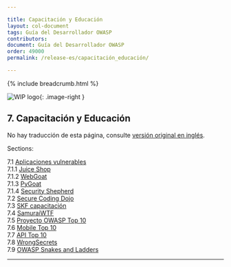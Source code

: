 ```yaml
---

title: Capacitación y Educación
layout: col-document
tags: Guía del Desarrollador OWASP
contributors:
document: Guía del Desarrollador OWASP
order: 49000
permalink: /release-es/capacitación_educación/

---
```


{% include breadcrumb.html %}

<style type="text/css">
.image-right {
  height: 180px;
  display: block;
  margin-left: auto;
  margin-right: auto;
  float: right;
}
</style>

![WIP logo](../../../assets/images/dg_wip.png "Trabajo en curso"){: .image-right }

## 7. Capacitación y Educación

No hay traducción de esta página, consulte [versión original en inglés][release0900].

Sections:  

7.1 [Aplicaciones vulnerables](01-vulnerable-apps/toc.md)  
7.1.1 [Juice Shop](01-vulnerable-apps/01-juice-shop.md)  
7.1.2 [WebGoat](01-vulnerable-apps/02-webgoat.md)  
7.1.3 [PyGoat](01-vulnerable-apps/03-pygoat.md)  
7.1.4 [Security Shepherd](01-vulnerable-apps/04-security-shepherd.md)  
7.2 [Secure Coding Dojo](02-secure-coding-dojo.md)  
7.3 [SKF capacitación](03-skf.md)  
7.4 [SamuraiWTF](04-samurai-wtf.md)  
7.5 [Proyecto OWASP Top 10](05-top-ten.md)  
7.6 [Mobile Top 10](06-mobile-top-ten.md)  
7.7 [API Top 10](07-api-top-ten.md)  
7.8 [WrongSecrets](08-wrongsecrets.md)  
7.9 [OWASP Snakes and Ladders](09-snakes-ladders.md)  

----

[release0900]: https://github.com/OWASP/www-project-developer-guide/blob/main/release/09-training-education/toc.md
